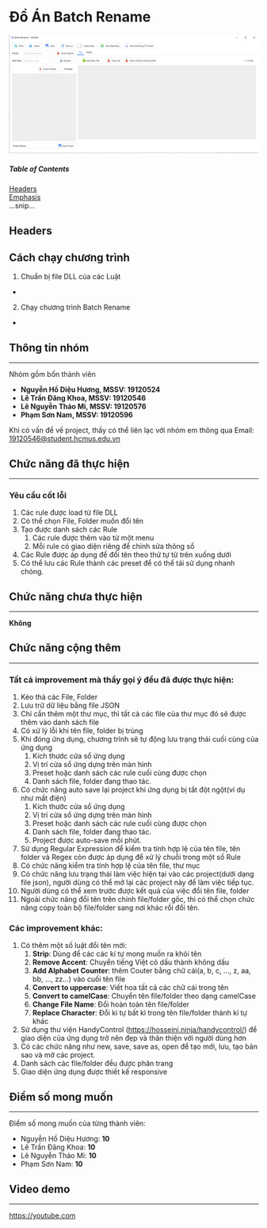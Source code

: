 # **Đồ Án Batch Rename**
![Alt Text](https://github.com/NamPham1906/BatchRenameApp/blob/khoa/ReadmeImage/app.png?raw=true)


##### Table of Contents  
[Headers](#headers)  
[Emphasis](#emphasis)  
...snip...    
<a name="headers"/>
## Headers
## **Cách chạy chương trình**
1. Chuẩn bị file DLL của các Luật
- 
2. Chạy chương trình Batch Rename
- 
## **Thông tin nhóm**
* * *
Nhóm gồm bốn thành viên
- **Nguyễn Hồ Diệu Hương, MSSV: 19120524**
- **Lê Trần Đăng Khoa, MSSV: 19120546**
- **Lê Nguyễn Thảo Mi, MSSV: 19120576**
- **Phạm Sơn Nam, MSSV: 19120596**

Khi có vấn đề về project, thầy có thể liên lạc với nhóm em thông qua Email: <19120546@student.hcmus.edu.vn>
## **Chức năng đã thực hiện**
* * *
### Yêu cầu cốt lỗi
1. Các rule được load từ file DLL
2. Có thể chọn File, Folder muốn đổi tên
3. Tạo được danh sách các Rule 
    1. Các rule được thêm vào từ một menu
    2. Mỗi rule có giao diện riêng để chỉnh sửa thông số
4. Các Rule được áp dụng để đổi tên theo thứ tự từ trên xuống dưới
5. Có thể lưu các Rule thành các preset để có thể tái sử dụng nhanh chóng.

## **Chức năng chưa thực hiện**
* * *
**Không**
## **Chức năng cộng thêm**
* * *
### **Tất cả improvement mà thầy gọi ý đều đã được thực hiện:** 
1. Kéo thả các File, Folder
2. Lưu trữ dữ liệu bằng file JSON
3. Chỉ cần thêm một thư mục, thì tất cả các file của thư mục đó sẽ được thêm vào danh sách file
4. Có xử lý lỗi khi tên file, folder bị trùng
5. Khi đóng ứng dụng, chương trình sẽ tự động lưu trạng thái cuối cùng của ứng dụng 
    1. Kích thước cửa sổ ứng dụng
    2. Vị trí cửa sổ ứng dựng trên màn hình
    3. Preset hoặc danh sách các rule cuối cùng được chọn
    4. Danh sách file, folder đang thao tác.
6. Có chức năng auto save lại project khi ứng dụng bị tắt đột ngột(ví dụ như mất điện)
    1. Kích thước cửa sổ ứng dụng
    2. Vị trí cửa sổ ứng dựng trên màn hình
    3. Preset hoặc danh sách các rule cuối cùng được chọn
    4. Danh sách file, folder đang thao tác.
    5. Project được auto-save mỗi phút.
7. Sử dụng Regular Expression để kiểm tra tính hợp lệ của tên file, tên folder và Regex còn được áp dụng để xử lý chuỗi trong một số Rule
8. Có chức năng kiểm tra tính hợp lệ của tên file, thư mục
9. Có chức năng lưu trạng thái làm việc hiện tại vào các project(dưới dạng file json), người dùng có thể mở lại các project này để làm việc tiếp tục. 
10. Người dùng có thể xem trước được kết quả của việc đổi tên file, folder
11. Ngoài chức năng đổi tên trên chính file/folder gốc, thì có thể chọn chức năng copy toàn bộ file/folder sang nơi khác rồi đổi tên.
### **Các improvement khác:**
1. Có thêm một số luật đổi tên mới:
    1. **Strip**: Dùng để các các kí tự mong muốn ra khỏi tên 
    2. **Remove Accent**: Chuyển tiếng Việt có dấu thành không dấu
    3. **Add Alphabet Counter**: thêm Couter bằng chữ cái(a, b, c, ..., z, aa, bb, ..., zz...) vào cuối tên file
    4. **Convert to uppercase**: Viết hoa tất cả các chữ cái trong tên
    5. **Convert to camelCase**: Chuyển tên file/folder theo dạng camelCase
    6. **Change File Name**: Đổi hoàn toàn tên file/folder
    7. **Replace Character**: Đổi kí tự bất kì trong tên file/folder thành kí tự khác
2. Sử dụng thư viện HandyControl (https://hosseini.ninja/handycontrol/) để giao diện của ứng dụng trở nên đẹp và thân thiện với người dùng hơn
3. Có các chức năng như new, save, save as, open để tạo mới, lưu, tạo bản sao và mở các project.
4. Danh sách các file/folder đều được phân trang
5. Giao diện ứng dụng được thiết kế responsive
## **Điểm số mong muốn**
* * *
Điểm số mong muốn của từng thành viên:
- Nguyễn Hồ Diệu Hương: **10**
- Lê Trần Đăng Khoa: **10**
- Lê Nguyễn Thảo Mi: **10**
- Phạm Sơn Nam: **10**
## **Video demo**
* * *
<https://youtube.com>
